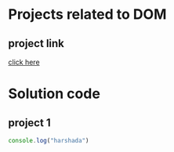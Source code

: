 # Projects related to DOM

## project link
[click here](https://js-ywscv7.stackblitz.io)

# Solution code

## project 1

```javascript
console.log("harshada")
```